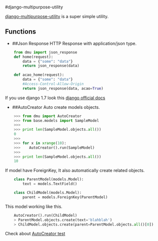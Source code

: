 #django-multipurpose-utility

[django-multipurpose-utility](https://github.com/Parkayun/django-multipurpose-utility) is a super simple utility.

## Functions
* ##Json Response
HTTP Response with application/json type. 
```python
    from dmu import json_response
	def home(request):
	    data = {"some": "data"}
	    return json_response(data)
       
    def acao_home(request):
		data = {"some": "data"}
		#Access-Control-Allow-Origin
		return json_response(data, acao=True)
```
If you use django 1.7 look this [django official docs](https://docs.djangoproject.com/en/1.7/ref/request-response/#jsonresponse-objects)

* ##AutoCreator
Auto create models objects.
```python
	>>> from dmu import AutoCreator
	>>> from base.models import SampleModel
	>>> 
    >>> print len(SampleModel.objects.all())
	0
    >>>
	>>> for x in xrange(10):
	>>>    AutoCreator().run(SampleModel)
    >>>
	>>> print len(SampleModel.objects.all())
	10
```
If model have ForeignKey, It also automatically create related objects.   
```python
	class ParentModel(models.Model):
    	text = models.TextField()

	class ChildModel(models.Model):
    	parent = models.ForeignKey(ParentModel)
```
This model working like this.
```python
	AutoCreator().run(ChildModel)
    > ParentModel.objects.create(text='blahblah')
    > ChildModel.objects.create(parent=ParentModel.objects.all()[0])
```
Check about [AutoCreator test](https://github.com/Parkayun/django-multipurpose-utility/blob/master/example/base/tests.py)
